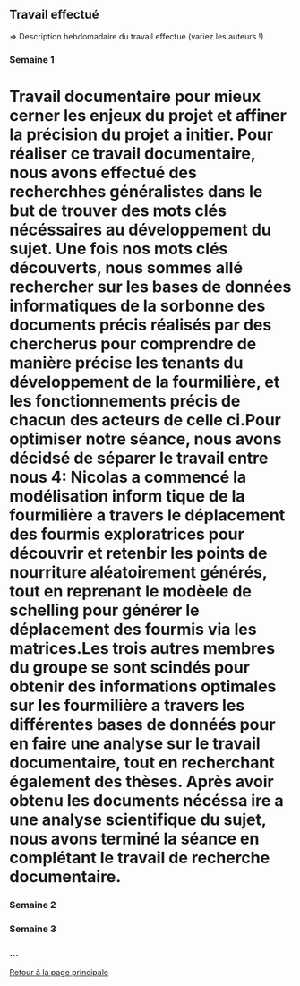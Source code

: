 ## Travail effectué 

=> Description hebdomadaire du travail effectué (variez les auteurs !)

### Semaine 1
# Travail documentaire pour mieux cerner les enjeux du projet et affiner la précision du projet a initier. Pour réaliser ce travail documentaire, nous avons effectué  des recherchhes généralistes dans le but de trouver des mots clés nécéssaires au développement du sujet. Une fois nos mots clés découverts, nous sommes allé rechercher sur les bases de données informatiques de la sorbonne des documents précis réalisés par des chercherus pour comprendre de manière précise les tenants du développement de la  fourmilière, et les fonctionnements précis de chacun des acteurs de celle ci.Pour optimiser notre séance, nous avons décidsé de séparer le travail entre nous 4: Nicolas a commencé la modélisation inform tique de la fourmilière a travers le déplacement des fourmis exploratrices pour découvrir et retenbir les points de nourriture aléatoirement générés, tout en reprenant le modèele de schelling pour générer le déplacement des fourmis via les matrices.Les trois autres membres du groupe se sont scindés pour obtenir des informations optimales sur les fourmilière a travers les différentes bases de donnéés pour en faire une analyse sur le travail documentaire, tout en recherchant également des thèses. Après avoir obtenu les documents nécéssa  ire a une analyse scientifique du sujet, nous avons terminé la séance en complétant le travail de recherche documentaire.


### Semaine 2 
### Semaine 3
### ...

<a href="index.html"> Retour à la page principale </a>
